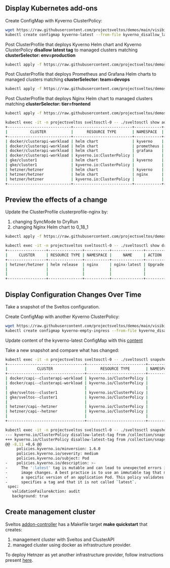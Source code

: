 ## Display Kubernetes add-ons

Create ConfigMap with Kyverno ClusterPolicy:

```bash
wget https://raw.githubusercontent.com/projectsveltos/demos/main/visibility/kyverno_disallow_latest.yaml
kubectl create configmap kyverno-latest --from-file kyverno_disallow_latest.yaml
```

Post ClusterProfile that deploys Kyverno Helm chart and Kyverno ClusterPolicy __disallow latest tag__ to managed clusters matching __clusterSelector: env=production__

```bash
kubectl apply -f https://raw.githubusercontent.com/projectsveltos/demos/main/visibility/clusterprofile_kyverno.yaml
```

Post ClusterProfile that deploys Prometheus and Grafana Helm charts to managed clusters matching __clusterSelector: team=devops__

```bash
kubectl apply -f https://raw.githubusercontent.com/projectsveltos/demos/main/visibility/clusterprofile_prometheus_grafana.yaml
```

Post ClusterProfile that deploys Nginx Helm chart to managed clusters matching __clusterSelector: tier=frontend__

```bash
kubectl apply -f https://raw.githubusercontent.com/projectsveltos/demos/main/visibility/clusterprofile_nginx.yaml
```

```bash
kubectl exec -it -n projectsveltos sveltosctl-0 -- ./sveltosctl show addons                    
+----------------------------+--------------------------+------------+-----------------------------+---------+-------------------------------+----------------------+
|          CLUSTER           |      RESOURCE TYPE       | NAMESPACE  |            NAME             | VERSION |             TIME              |   CLUSTER PROFILES   |
+----------------------------+--------------------------+------------+-----------------------------+---------+-------------------------------+----------------------+
| docker/clusterapi-workload | helm chart               | kyverno    | kyverno-latest              | 3.0.1   | 2023-09-03 06:57:02 -0700 PDT | kyverno              |
| docker/clusterapi-workload | helm chart               | prometheus | prometheus                  | 23.4.0  | 2023-09-03 07:06:44 -0700 PDT | prometheus-grafana   |
| docker/clusterapi-workload | helm chart               | grafana    | grafana                     | 6.58.9  | 2023-09-03 07:06:53 -0700 PDT | prometheus-grafana              |
| docker/clusterapi-workload | kyverno.io:ClusterPolicy |            | disallow-latest-tag         | N/A     | 2023-09-03 07:21:36 -0700 PDT | kyverno              |
| gke/cluster1               | helm chart               | kyverno    | kyverno-latest              | 3.0.1   | 2023-09-03 06:57:03 -0700 PDT | kyverno              |
| gke/cluster1               | kyverno.io:ClusterPolicy |            | disallow-latest-tag         | N/A     | 2023-09-03 07:21:38 -0700 PDT | kyverno              |
| hetzner/hetzner            | helm chart               | kyverno    | kyverno-latest              | 3.0.1   | 2023-09-03 06:57:02 -0700 PDT | kyverno              |
| hetzner/hetzner            | helm chart               | nginx      | nginx-latest                | 0.17.1  | 2023-09-03 07:11:19 -0700 PDT | clusterprofile-nginx |
| hetzner/hetzner            | kyverno.io:ClusterPolicy |            | disallow-latest-tag         | N/A     | 2023-09-03 07:21:36 -0700 PDT | kyverno              |
+----------------------------+--------------------------+------------+-----------------------------+---------+-------------------------------+----------------------+
```

## Preview the effects of a change

Update the ClusterProfile clusterprofile-nginx by:

1. changing SyncMode to DryRun
2. changing Nginx Helm chart to 0_18_1
 
```bash
kubectl apply -f https://raw.githubusercontent.com/projectsveltos/demos/main/visibility/clusterprofile_nginx_dryrun.yaml
```

```bash
kubectl exec -it -n projectsveltos sveltosctl-0 -- ./sveltosctl show dryrun 
+-----------------+---------------+-----------+--------------+---------+--------------------------------+----------------------+
|     CLUSTER     | RESOURCE TYPE | NAMESPACE |     NAME     | ACTION  |            MESSAGE             |   CLUSTER PROFILE    |
+-----------------+---------------+-----------+--------------+---------+--------------------------------+----------------------+
| hetzner/hetzner | helm release  | nginx     | nginx-latest | Upgrade | Current version: "0.17.1".     | clusterprofile-nginx |
|                 |               |           |              |         | Would move to version:         |                      |
|                 |               |           |              |         | "0.18.1"                       |                      |
+-----------------+---------------+-----------+--------------+---------+--------------------------------+----------------------+
```

## Display Configuration Changes Over Time

Take a snapshot of the Sveltos configuration.

Create ConfigMap with another Kyverno ClusterPolicy:

```bash
wget https://raw.githubusercontent.com/projectsveltos/demos/main/visibility/kyverno_disallow_empty_ingress.yaml
kubectl create configmap kyverno-empty-ingress --from-file kyverno_disallow_empty_ingress.yaml
```

Update content of the kyverno-latest ConfigMap with this [content](https://raw.githubusercontent.com/projectsveltos/demos/main/visibility/kyverno_disallow_latest_modified.yaml)

Take a new snapshot and compare what has changed:

```bash
kubectl exec -it -n projectsveltos sveltosctl-0 -- ./sveltosctl snapshot diff --snapshot=hourly --from-sample=2023-09-03:07:18:00 --to-sample=2023-09-03:07:23:00
+----------------------------------+--------------------------+-----------+-----------------------------+----------+--------------------------------+
|             CLUSTER              |      RESOURCE TYPE       | NAMESPACE |            NAME             |  ACTION  |            MESSAGE             |
+----------------------------------+--------------------------+-----------+-----------------------------+----------+--------------------------------+
| docker/capi--clusterapi-workload | kyverno.io/ClusterPolicy |           | disallow-empty-ingress-host | added    |                                |
| docker/capi--clusterapi-workload | kyverno.io/ClusterPolicy |           | disallow-latest-tag         | modified | use --raw-diff option to see   |
|                                  |                          |           |                             |          | diff                           |
| gke/sveltos--cluster1            | kyverno.io/ClusterPolicy |           | disallow-empty-ingress-host | added    |                                |
| gke/sveltos--cluster1            | kyverno.io/ClusterPolicy |           | disallow-latest-tag         | modified | use --raw-diff option to see   |
|                                  |                          |           |                             |          | diff                           |
| hetzner/capi--hetzner            | kyverno.io/ClusterPolicy |           | disallow-empty-ingress-host | added    |                                |
| hetzner/capi--hetzner            | kyverno.io/ClusterPolicy |           | disallow-latest-tag         | modified | use --raw-diff option to see   |
|                                  |                          |           |                             |          | diff                           |
+----------------------------------+--------------------------+-----------+-----------------------------+----------+--------------------------------+
```

```bash
kubectl exec -it -n projectsveltos sveltosctl-0 -- ./sveltosctl snapshot diff --snapshot=hourly --from-sample=2023-09-03:07:18:00 --to-sample=2023-09-03:07:23:00 --raw-diff --namespace=docker
--- kyverno.io/ClusterPolicy disallow-latest-tag from /collection/snapshot/hourly/2023-09-03:07:18:00
+++ kyverno.io/ClusterPolicy disallow-latest-tag from /collection/snapshot/hourly/2023-09-03:07:23:00
@@ -8,11 +8,6 @@
     policies.kyverno.io/minversion: 1.6.0
     policies.kyverno.io/severity: medium
     policies.kyverno.io/subject: Pod
-    policies.kyverno.io/description: >-
-      The ':latest' tag is mutable and can lead to unexpected errors if the
-      image changes. A best practice is to use an immutable tag that maps to
-      a specific version of an application Pod. This policy validates that the image
-      specifies a tag and that it is not called `latest`.
 spec:
   validationFailureAction: audit
   background: true
```

## Create management cluster
Sveltos [addon-controller](https://github.com/projectsveltos/addon-controller) has a Makefile target __make quickstart__ that creates:

1. management cluster with Sveltos and ClusterAPI
2. managed cluster using docker as infrastructure provider.

To deploy Hetnzer as yet another infrastructure provider, follow instructions present [here](https://github.com/syself/cluster-api-provider-hetzner/blob/main/docs/topics/preparation.md).
